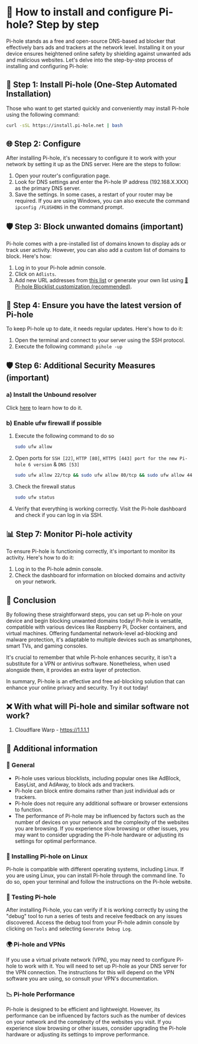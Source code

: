 <!-- [[> SEO
###### Title: How to properly install and configure Pi-hole for your network?
###### Description:
###### Tags:
###### Canonical: /viewer/tutorials/How_to_install_Pi-hole
]]> -->

# 🍒 How to install and configure Pi-hole? Step by step
Pi-hole stands as a free and open-source DNS-based ad blocker that effectively bars ads and trackers at the network level.
Installing it on your device ensures heightened online safety by shielding against unwanted ads and malicious websites.
Let's delve into the step-by-step process of installing and configuring Pi-hole:

## 🔧 Step 1: Install Pi-hole (One-Step Automated Installation)
Those who want to get started quickly and conveniently may install Pi-hole using the following command:
```bash
curl -sSL https://install.pi-hole.net | bash
```

## 🌐 Step 2: Configure
After installing Pi-hole, it's necessary to configure it to work with your network by setting it up as the DNS server.
Here are the steps to follow:
1. Open your router's configuration page.
2. Look for DNS settings and enter the Pi-hole IP address (192.168.X.XXX) as the primary DNS server.
3. Save the settings. In some cases, a restart of your router may be required. If you are using Windows, you can also execute the command `ipconfig /FLUSHDNS` in the command prompt.

## 🛡️ Step 3: Block unwanted domains (important)
Pi-hole comes with a pre-installed list of domains known to display ads or track user activity.
However, you can also add a custom list of domains to block. Here's how:
1. Log in to your Pi-hole admin console.
2. Click on `Adlists`.
3. Add new URL addresses from [this list](../../lists/md/Pi-hole.md) or generate your own list using [🍒 Pi-hole Blocklist customization (recommended)](https://sefinek.net/blocklist-generator/pihole).

## 🔄 Step 4: Ensure you have the latest version of Pi-hole
To keep Pi-hole up to date, it needs regular updates. Here's how to do it:
1. Open the terminal and connect to your server using the SSH protocol.
2. Execute the following command: `pihole -up`

## 🛡️ Step 6: Additional Security Measures (important)
### a) Install the Unbound resolver
Click [here](./How%20to%20install%20Unbound%20for%20Pi-hole.md) to learn how to do it.

### b) Enable ufw firewall if possible
1. Execute the following command to do so
    ```bash
    sudo ufw allow
    ```
2. Open ports for `SSH [22]`, `HTTP [80]`, `HTTPS [443] port for the new Pi-hole 6 version` & `DNS [53]`
    ```bash
    sudo ufw allow 22/tcp && sudo ufw allow 80/tcp && sudo ufw allow 443/tcp && sudo ufw allow 53
    ```
3. Check the firewall status
    ```bash
    sudo ufw status
    ```
4. Verify that everything is working correctly. Visit the Pi-hole dashboard and check if you can log in via SSH.

## 📊 Step 7: Monitor Pi-hole activity
To ensure Pi-hole is functioning correctly, it's important to monitor its activity. Here's how to do it:
1. Log in to the Pi-hole admin console.
2. Check the dashboard for information on blocked domains and activity on your network.

## 📝 Conclusion
By following these straightforward steps, you can set up Pi-hole on your device and begin blocking unwanted domains today! Pi-hole is versatile, compatible with various devices like Raspberry Pi, Docker containers, and virtual machines.
Offering fundamental network-level ad-blocking and malware protection, it's adaptable to multiple devices such as smartphones, smart TVs, and gaming consoles.

It's crucial to remember that while Pi-hole enhances security, it isn't a substitute for a VPN or antivirus software. Nonetheless, when used alongside them, it provides an extra layer of protection.

In summary, Pi-hole is an effective and free ad-blocking solution that can enhance your online privacy and security. Try it out today!


## ❌ With what will Pi-hole and similar software not work?
1. Cloudflare Warp - https://1.1.1.1


## 📌 Additional information
### 🌠 General
- Pi-hole uses various blocklists, including popular ones like AdBlock, EasyList, and AdAway, to block ads and trackers.
- Pi-hole can block entire domains rather than just individual ads or trackers.
- Pi-hole does not require any additional software or browser extensions to function.
- The performance of Pi-hole may be influenced by factors such as the number of devices on your network and the complexity of the websites you are browsing. If you experience slow browsing or other issues, you may want to consider upgrading the Pi-hole hardware or adjusting its settings for optimal performance.

### 🐧 Installing Pi-hole on Linux
Pi-hole is compatible with different operating systems, including Linux. If you are using Linux, you can install Pi-hole through the command line.
To do so, open your terminal and follow the instructions on the Pi-hole website.

### 🚦 Testing Pi-hole
After installing Pi-hole, you can verify if it is working correctly by using the "debug" tool to run a series of tests and receive feedback on any issues discovered.
Access the debug tool from your Pi-hole admin console by clicking on `Tools` and selecting `Generate Debug Log`.

### 🌍 Pi-hole and VPNs
If you use a virtual private network (VPN), you may need to configure Pi-hole to work with it.
You will need to set up Pi-hole as your DNS server for the VPN connection.
The instructions for this will depend on the VPN software you are using, so consult your VPN's documentation.

### 📉 Pi-hole Performance
Pi-hole is designed to be efficient and lightweight.
However, its performance can be influenced by factors such as the number of devices on your network and the complexity of the websites you visit.
If you experience slow browsing or other issues, consider upgrading the Pi-hole hardware or adjusting its settings to improve performance.
